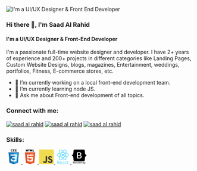 ![I'm a UI/UX Designer & Front End Developer](https://scontent.fdac96-2.fna.fbcdn.net/v/t39.30808-6/241407292_558390672254194_1997363228056584833_n.jpg?_nc_cat=101&ccb=1-7&_nc_sid=783fdb&_nc_eui2=AeFCjUjqYEe_AdmagvKj0pd-Ik2wOc54uRgiTbA5zni5GJPMbLH9sO05QI9ZSQ0BFGnhDNSOP8aZtwSFzhSNMg7b&_nc_ohc=CCm6ggvt4FUAX8Gjk0i&_nc_zt=23&_nc_ht=scontent.fdac96-2.fna&oh=00_AfC_bU_sNtZYEiZadsGBib375mxw17qVF_J1I96wJR3Z1Q&oe=65D78377)
### Hi there 👋, I'm Saad Al Rahid
#### I'm a UI/UX Designer & Front-End Developer


I'm a passionate full-time website designer and developer. I have 2+ years of experience and 200+ projects in different categories like Landing Pages, Custom Website Designs, blogs, magazines, Entertainment, weddings, portfolios, Fitness, E-commerce stores, etc.


- 🔭 I’m currently working on a local front-end development team. 
- 🌱 I’m currently learning node JS.
- 💬 Ask me about Front-end development of all topics.

<h3 align="left">Connect with me:</h3>
<p align="left">
<a href="https://twitter.com/saad al rahid" target="blank"><img align="center" src="https://raw.githubusercontent.com/rahuldkjain/github-profile-readme-generator/master/src/images/icons/Social/twitter.svg" alt="saad al rahid" height="30" width="40" /></a>
<a href="https://fb.com/saad al rahid" target="blank"><img align="center" src="https://raw.githubusercontent.com/rahuldkjain/github-profile-readme-generator/master/src/images/icons/Social/facebook.svg" alt="saad al rahid" height="30" width="40" /></a>
<a href="https://instagram.com/saad al rahid" target="blank"><img align="center" src="https://raw.githubusercontent.com/rahuldkjain/github-profile-readme-generator/master/src/images/icons/Social/instagram.svg" alt="saad al rahid" height="30" width="40" /></a>
</p>

<h3 align="left">Skills:</h3>
<p align="left"> <a href="https://www.w3schools.com/css/" target="_blank" rel="noreferrer"> <img src="https://raw.githubusercontent.com/devicons/devicon/master/icons/css3/css3-original-wordmark.svg" alt="css3" width="40" height="40"/> </a> <a href="https://www.w3.org/html/" target="_blank" rel="noreferrer"> <img src="https://raw.githubusercontent.com/devicons/devicon/master/icons/html5/html5-original-wordmark.svg" alt="html5" width="40" height="40"/> </a> <a href="https://developer.mozilla.org/en-US/docs/Web/JavaScript" target="_blank" rel="noreferrer"> <img src="https://raw.githubusercontent.com/devicons/devicon/master/icons/javascript/javascript-original.svg" alt="javascript" width="40" height="40"/> </a> <a href="https://reactjs.org/" target="_blank" rel="noreferrer"> <img src="https://raw.githubusercontent.com/devicons/devicon/master/icons/react/react-original-wordmark.svg" alt="react" width="40" height="40"/> </a><a href="https://getbootstrap.com" target="_blank" rel="noreferrer"> <img src="https://raw.githubusercontent.com/devicons/devicon/master/icons/bootstrap/bootstrap-plain-wordmark.svg" alt="bootstrap" width="40" height="40"/> </a> </p>
